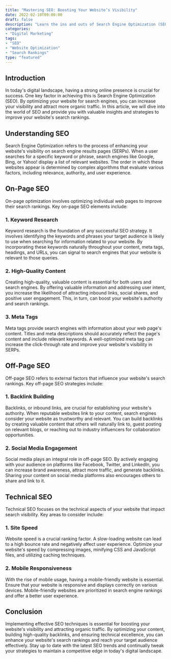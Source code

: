 ```yaml
---
title: "Mastering SEO: Boosting Your Website’s Visibility"
date: 2022-02-10T09:00:00
draft: false
description: "Learn the ins and outs of Search Engine Optimization (SEO) and unlock the true potential of your website."
categories: 
- "Digital Marketing"
tags: 
- "SEO"
- "Website Optimization"
- "Search Rankings"
type: "featured"
---
```


## Introduction

In today's digital landscape, having a strong online presence is crucial for success. One key factor in achieving this is Search Engine Optimization (SEO). By optimizing your website for search engines, you can increase your visibility and attract more organic traffic. In this article, we will dive into the world of SEO and provide you with valuable insights and strategies to improve your website's search rankings.

## Understanding SEO

Search Engine Optimization refers to the process of enhancing your website's visibility on search engine results pages (SERPs). When a user searches for a specific keyword or phrase, search engines like Google, Bing, or Yahoo! display a list of relevant websites. The order in which these websites appear is determined by complex algorithms that evaluate various factors, including relevance, authority, and user experience.

## On-Page SEO

On-page optimization involves optimizing individual web pages to improve their search rankings. Key on-page SEO elements include:

### 1. Keyword Research

Keyword research is the foundation of any successful SEO strategy. It involves identifying the keywords and phrases your target audience is likely to use when searching for information related to your website. By incorporating these keywords naturally throughout your content, meta tags, headings, and URLs, you can signal to search engines that your website is relevant to those queries.

### 2. High-Quality Content

Creating high-quality, valuable content is essential for both users and search engines. By offering valuable information and addressing user intent, you increase the likelihood of attracting inbound links, social shares, and positive user engagement. This, in turn, can boost your website's authority and search rankings.

### 3. Meta Tags

Meta tags provide search engines with information about your web page's content. Titles and meta descriptions should accurately reflect the page's content and include relevant keywords. A well-optimized meta tag can increase the click-through rate and improve your website's visibility in SERPs.

## Off-Page SEO

Off-page SEO refers to external factors that influence your website's search rankings. Key off-page SEO strategies include:

### 1. Backlink Building

Backlinks, or inbound links, are crucial for establishing your website's authority. When reputable websites link to your content, search engines consider your website as trustworthy and relevant. You can build backlinks by creating valuable content that others will naturally link to, guest posting on relevant blogs, or reaching out to industry influencers for collaboration opportunities.

### 2. Social Media Engagement

Social media plays an integral role in off-page SEO. By actively engaging with your audience on platforms like Facebook, Twitter, and LinkedIn, you can increase brand awareness, attract more traffic, and generate backlinks. Sharing your content on social media platforms also encourages others to share and link to it.

## Technical SEO

Technical SEO focuses on the technical aspects of your website that impact search visibility. Key areas to consider include:

### 1. Site Speed

Website speed is a crucial ranking factor. A slow-loading website can lead to a high bounce rate and negatively affect user experience. Optimize your website's speed by compressing images, minifying CSS and JavaScript files, and utilizing caching techniques.

### 2. Mobile Responsiveness

With the rise of mobile usage, having a mobile-friendly website is essential. Ensure that your website is responsive and displays correctly on various devices. Mobile-friendly websites are prioritized in search engine rankings and offer a better user experience.

## Conclusion

Implementing effective SEO techniques is essential for boosting your website's visibility and attracting organic traffic. By optimizing your content, building high-quality backlinks, and ensuring technical excellence, you can enhance your website's search rankings and reach your target audience effectively. Stay up to date with the latest SEO trends and continually tweak your strategies to maintain a competitive edge in today's digital landscape.

